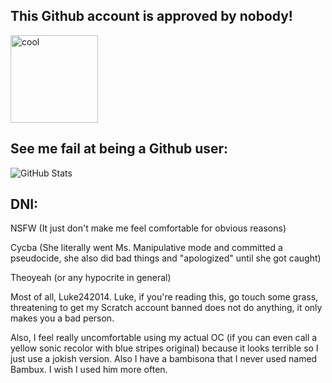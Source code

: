## This Github account is approved by nobody!

<img width="140" alt="cool" src="https://user-images.githubusercontent.com/100327704/179874287-7f46d86c-f7c0-4d30-bac0-669e7e286761.png">

## See me fail at being a Github user:

![GitHub Stats](https://github-readme-stats.vercel.app/api?username=Tailsic111&theme=dark)

## DNI:

NSFW (It just don't make me feel comfortable for obvious reasons)

Cycba (She literally went Ms. Manipulative mode and committed a pseudocide, she also did bad things and "apologized" until she got caught)

Theoyeah (or any hypocrite in general)

Most of all, Luke242014. Luke, if you're reading this, go touch some grass, threatening to get my Scratch account banned does not do anything, it only makes you a bad person.

Also, I feel really uncomfortable using my actual OC (if you can even call a yellow sonic recolor with blue stripes original) because it looks terrible so I just use a jokish version. Also I have a bambisona that I never used named Bambux. I wish I used him more often.
